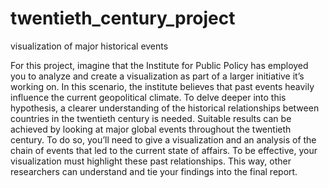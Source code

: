 # twentieth_century_project
visualization of major historical events


For this project, imagine that the Institute for Public Policy has employed you to analyze and create a visualization as part of a larger initiative it’s working on.
In this scenario, the institute believes that past events heavily influence the current geopolitical climate. To delve deeper into this hypothesis, a clearer understanding of the historical relationships between countries in the twentieth century is needed.
Suitable results can be achieved by looking at major global events throughout the twentieth century. To do so, you’ll need to give a visualization and an analysis of the chain of events that led to the current state of affairs. To be effective, your visualization must highlight these past relationships. This way, other researchers can understand and tie your findings into the final report.
